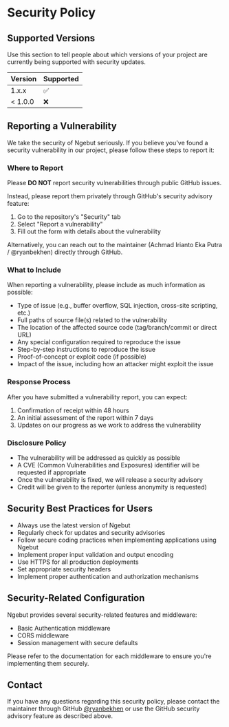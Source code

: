# Security Policy

## Supported Versions

Use this section to tell people about which versions of your project are currently being supported with security updates.

| Version | Supported          |
| ------- | ------------------ |
| 1.x.x   | :white_check_mark: |
| < 1.0.0 | :x:                |

## Reporting a Vulnerability

We take the security of Ngebut seriously. If you believe you've found a security vulnerability in our project, please follow these steps to report it:

### Where to Report

Please **DO NOT** report security vulnerabilities through public GitHub issues.

Instead, please report them privately through GitHub's security advisory feature:
1. Go to the repository's "Security" tab
2. Select "Report a vulnerability"
3. Fill out the form with details about the vulnerability

Alternatively, you can reach out to the maintainer (Achmad Irianto Eka Putra / @ryanbekhen) directly through GitHub.

### What to Include

When reporting a vulnerability, please include as much information as possible:

- Type of issue (e.g., buffer overflow, SQL injection, cross-site scripting, etc.)
- Full paths of source file(s) related to the vulnerability
- The location of the affected source code (tag/branch/commit or direct URL)
- Any special configuration required to reproduce the issue
- Step-by-step instructions to reproduce the issue
- Proof-of-concept or exploit code (if possible)
- Impact of the issue, including how an attacker might exploit the issue

### Response Process

After you have submitted a vulnerability report, you can expect:

1. Confirmation of receipt within 48 hours
2. An initial assessment of the report within 7 days
3. Updates on our progress as we work to address the vulnerability

### Disclosure Policy

- The vulnerability will be addressed as quickly as possible
- A CVE (Common Vulnerabilities and Exposures) identifier will be requested if appropriate
- Once the vulnerability is fixed, we will release a security advisory
- Credit will be given to the reporter (unless anonymity is requested)

## Security Best Practices for Users

- Always use the latest version of Ngebut
- Regularly check for updates and security advisories
- Follow secure coding practices when implementing applications using Ngebut
- Implement proper input validation and output encoding
- Use HTTPS for all production deployments
- Set appropriate security headers
- Implement proper authentication and authorization mechanisms

## Security-Related Configuration

Ngebut provides several security-related features and middleware:

- Basic Authentication middleware
- CORS middleware
- Session management with secure defaults

Please refer to the documentation for each middleware to ensure you're implementing them securely.

## Contact

If you have any questions regarding this security policy, please contact the maintainer through GitHub [@ryanbekhen](https://github.com/ryanbekhen) or use the GitHub security advisory feature as described above.
